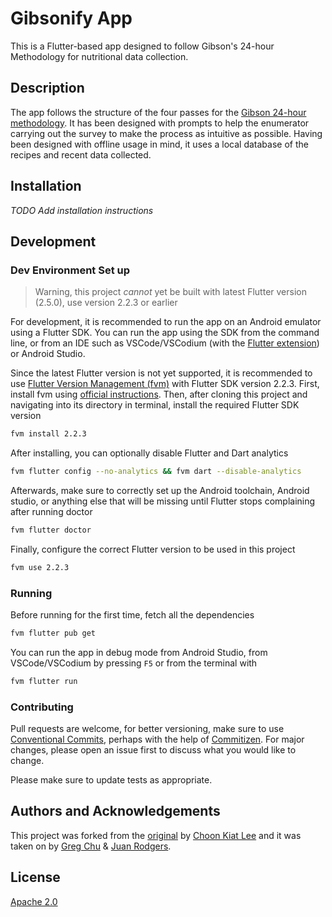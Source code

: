 # Gibsonify App

This is a Flutter-based app designed to follow Gibson's 24-hour Methodology for nutritional data collection.

## Description

The app follows the structure of the four passes for the [Gibson 24-hour methodology](https://www.gov.uk/research-for-development-outputs/an-interactive-24-hour-recall-for-assessing-the-adequacy-of-iron-and-zinc-intakes-in-developing-countries). It has been designed with prompts to help the enumerator carrying out the survey to make the process as intuitive as possible. Having been designed with offline usage in mind, it uses a local database of the recipes and recent data collected.

## Installation

_TODO Add installation instructions_

<!--
Probably direct (signed) apk download from GitHub releases, then maybe Google Play Store & F-droid links?
-->

## Development

### Dev Environment Set up

> Warning, this project _cannot_ yet be built with latest Flutter version (2.5.0), use version 2.2.3 or earlier

For development, it is recommended to run the app on an Android emulator using a Flutter SDK. You can run the app using the SDK from the command line, or from an IDE such as VSCode/VSCodium (with the [Flutter extension](https://open-vsx.org/extension/Dart-Code/flutter)) or Android Studio.

Since the latest Flutter version is not yet supported, it is recommended to use [Flutter Version Management (fvm)](https://fvm.app) with Flutter SDK version 2.2.3. First, install fvm using [official instructions](https://fvm.app/docs/getting_started/installation). Then, after cloning this project and navigating into its directory in terminal, install the required Flutter SDK version

```bash
fvm install 2.2.3
```

After installing, you can optionally disable Flutter and Dart analytics

```bash
fvm flutter config --no-analytics && fvm dart --disable-analytics
```

Afterwards, make sure to correctly set up the Android toolchain, Android studio, or anything else that will be missing until Flutter stops complaining after running doctor

```bash
fvm flutter doctor
```

Finally, configure the correct Flutter version to be used in this project

```bash
fvm use 2.2.3
```

### Running

Before running for the first time, fetch all the dependencies

```bash
fvm flutter pub get
```

You can run the app in debug mode from Android Studio, from VSCode/VSCodium by pressing `F5` or from the terminal with

```bash
fvm flutter run
```

### Contributing

Pull requests are welcome, for better versioning, make sure to use [Conventional Commits](https://www.conventionalcommits.org/), perhaps with the help of [Commitizen](https://commitizen-tools.github.io/commitizen/). For major changes, please open an issue first to discuss what you would like to change.

Please make sure to update tests as appropriate.

## Authors and Acknowledgements

This project was forked from the [original](https://github.com/choonkiatlee/ICRISAT-mobile) by [Choon Kiat Lee](https://github.com/choonkiatlee) and it was taken on by [Greg Chu](https://github.com/gregchu6) & [Juan Rodgers](https://github.com/rodgersjuan).

## License

[Apache 2.0](https://www.apache.org/licenses/LICENSE-2.0)